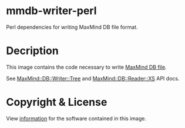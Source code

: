 # mmdb-writer-perl

Perl dependencies for writing MaxMind DB file format.

# Decription

This image contains the code necessary to write [MaxMind DB file](http://maxmind.github.io/MaxMind-DB/).

See [MaxMind::DB::Writer::Tree](https://metacpan.org/pod/MaxMind::DB::Writer::Tree) and [MaxMind::DB::Reader::XS](https://metacpan.org/pod/MaxMind::DB::Reader::XS) API docs.

# Copyright & License

View [information](https://github.com/maxmind/MaxMind-DB-Writer-perl) for the software contained in this image.

